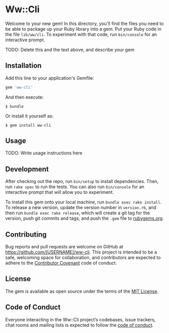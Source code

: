 # Ww::Cli

Welcome to your new gem! In this directory, you'll find the files you need to be able to package up your Ruby library into a gem. Put your Ruby code in the file `lib/ww/cli`. To experiment with that code, run `bin/console` for an interactive prompt.

TODO: Delete this and the text above, and describe your gem

## Installation

Add this line to your application's Gemfile:

```ruby
gem 'ww-cli'
```

And then execute:

    $ bundle

Or install it yourself as:

    $ gem install ww-cli

## Usage

TODO: Write usage instructions here

## Development

After checking out the repo, run `bin/setup` to install dependencies. Then, run `rake spec` to run the tests. You can also run `bin/console` for an interactive prompt that will allow you to experiment.

To install this gem onto your local machine, run `bundle exec rake install`. To release a new version, update the version number in `version.rb`, and then run `bundle exec rake release`, which will create a git tag for the version, push git commits and tags, and push the `.gem` file to [rubygems.org](https://rubygems.org).

## Contributing

Bug reports and pull requests are welcome on GitHub at https://github.com/[USERNAME]/ww-cli. This project is intended to be a safe, welcoming space for collaboration, and contributors are expected to adhere to the [Contributor Covenant](http://contributor-covenant.org) code of conduct.

## License

The gem is available as open source under the terms of the [MIT License](https://opensource.org/licenses/MIT).

## Code of Conduct

Everyone interacting in the Ww::Cli project’s codebases, issue trackers, chat rooms and mailing lists is expected to follow the [code of conduct](https://github.com/[USERNAME]/ww-cli/blob/master/CODE_OF_CONDUCT.md).
